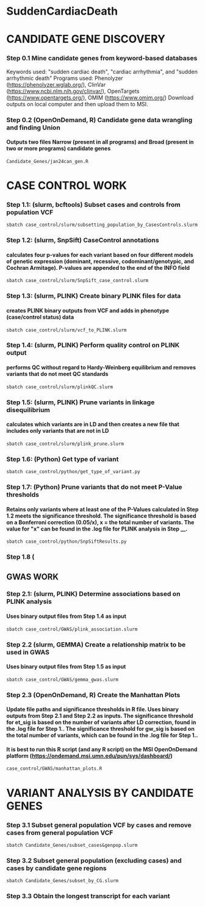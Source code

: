 # SuddenCardiacDeath

# CANDIDATE GENE DISCOVERY 

### Step 0.1 Mine candidate genes from keyword-based databases
Keywords used: "sudden cardiac death", "cardiac arrhythmia", and "sudden arrhythmic death" 
Programs used: Phenolyzer (https://phenolyzer.wglab.org/), ClinVar (https://www.ncbi.nlm.nih.gov/clinvar/), OpenTargets (https://www.opentargets.org/), OMIM (https://www.omim.org/)
Download outputs on local computer and then upload them to MSI. 

### Step 0.2 (OpenOnDemand, R) Candidate gene data wrangling and finding Union 
#### Outputs two files Narrow (present in all programs) and Broad (present in two or more programs) candidate genes 
```
Candidate_Genes/jan24can_gen.R
```


# CASE CONTROL WORK  

### Step 1.1: (slurm, bcftools) Subset cases and controls from population VCF
```
sbatch case_control/slurm/subsetting_population_by_CasesControls.slurm
```

### Step 1.2: (slurm, SnpSift) CaseControl annotations
#### calculates four p-values for each variant based on four different models of genetic expression (dominant, recessive, codominant/genotypic, and Cochran Armitage). P-values are appended to the end of the INFO field
```
sbatch case_control/slurm/SnpSift_case_control.slurm
```


### Step 1.3: (slurm, PLINK) Create binary PLINK files for data
#### creates PLINK binary outputs from VCF and adds in phenotype (case/control status) data
```
sbatch case_control/slurm/vcf_to_PLINK.slurm
```

### Step 1.4: (slurm, PLINK) Perform quality control on PLINK output
#### performs QC without regard to Hardy-Weinberg equilibrium and removes variants that do not meet QC standards
```
sbatch case_control/slurm/plinkQC.slurm
```

### Step 1.5: (slurm, PLINK) Prune variants in linkage disequilibrium 
#### calculates which variants are in LD and then creates a new file that includes only variants that are not in LD
```
sbatch case_control/slurm/plink_prune.slurm
```

### Step 1.6: (Python) Get type of variant
```
sbatch case_control/python/get_type_of_variant.py
```

### Step 1.7: (Python) Prune variants that do not meet P-Value thresholds 
#### Retains only variants where at least one of the P-Values calculated in Step 1.2 meets the significance threshold. The significance threshold is based on a Bonferroni correction (0.05/x), x = the total number of variants. The value for "x" can be found in the .log file for PLINK analysis in Step __. 
```
sbatch case_control/python/SnpSiftResults.py
```

### Step 1.8 (

## GWAS WORK 

### Step 2.1: (slurm, PLINK) Determine associations based on PLINK analysis
#### Uses binary output files from Step 1.4 as input
```
sbatch case_control/GWAS/plink_association.slurm
```

### Step 2.2 (slurm, GEMMA) Create a relationship matrix to be used in GWAS
#### Uses binary output files from Step 1.5 as input 
```
sbatch case_control/GWAS/gemma_gwas.slurm
```

### Step 2.3 (OpenOnDemand, R) Create the Manhattan Plots
#### Update file paths and significance thresholds in R file. Uses binary outputs from Step 2.1 and Step 2.2 as inputs. The significance threshold for et_sig is based on the number of variants after LD correction, found in the .log file for Step 1.__. The significance threshold for gw_sig is based on the total number of variants, which can be found in the .log file for Step 1.__. 
#### It is best to run this R script (and any R script) on the MSI OpenOnDemand platform (https://ondemand.msi.umn.edu/pun/sys/dashboard/) 
```
case_control/GWAS/manhattan_plots.R
```






# VARIANT ANALYSIS BY CANDIDATE GENES

### Step 3.1 Subset general population VCF by cases and remove cases from general population VCF
```
sbatch Candidate_Genes/subset_cases&genpop.slurm
```


### Step 3.2 Subset general population (excluding cases) and cases by candidate gene regions
```
sbatch Candidate_Genes/subset_by_CG.slurm
```


### Step 3.3 Obtain the longest transcript for each variant

